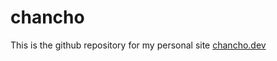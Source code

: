 # chancho
This is the github repository for my personal site
<a href="chancho.dev"> chancho.dev </a>